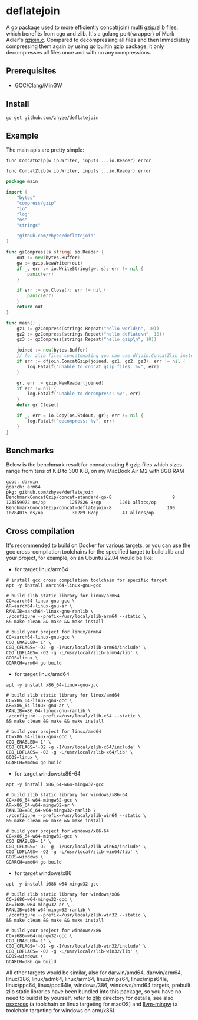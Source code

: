 # deflatejoin
A go package used to more efficiently concat(join) multi gzip/zlib files, 
which benefits from cgo and zlib.
It's a golang port(wrapper) of Mark Adler's [gzjoin.c](https://github.com/madler/zlib/blob/develop/examples/gzjoin.c).
Compared to decompressing all files
and then Immediately compressing them again
by using go builtin gzip package, it only decompresses all files once and with no any compressions.

## Prerequisites
- GCC/Clang/MinGW

## Install

```shell
go get github.com/zhyee/deflatejoin
```

## Example

The main apis are pretty simple:

`func ConcatGzip(w io.Writer, inputs ...io.Reader) error`

`func ConcatZlib(w io.Writer, inputs ...io.Reader) error`

```go
package main

import (
	"bytes"
	"compress/gzip"
	"io"
	"log"
	"os"
	"strings"

	"github.com/zhyee/deflatejoin"
)

func gzCompress(s string) io.Reader {
	out := new(bytes.Buffer)
	gw := gzip.NewWriter(out)
	if _, err := io.WriteString(gw, s); err != nil {
		panic(err)
	}

	if err := gw.Close(); err != nil {
		panic(err)
	}
	return out
}

func main() {
	gz1 := gzCompress(strings.Repeat("hello world\n", 10))
	gz2 := gzCompress(strings.Repeat("hello deflate\n", 10))
	gz3 := gzCompress(strings.Repeat("hello gzip\n", 10))

	joined := new(bytes.Buffer)
	// for zlib files concatenating you can use dfjoin.ConcatZlib instead.
	if err := dfjoin.ConcatGzip(joined, gz1, gz2, gz3); err != nil {
		log.Fatalf("unable to concat gzip files: %v", err)
	}

	gr, err := gzip.NewReader(joined)
	if err != nil {
		log.Fatalf("unable to decompress: %v", err)
	}
	defer gr.Close()

	if _, err = io.Copy(os.Stdout, gr); err != nil {
		log.Fatalf("decompress: %v", err)
	}
}
```

## Benchmarks

Below is the benchmark result for concatenating 6 gzip files which sizes range from tens of KiB to 300 KiB,
on my MacBook Air M2 with 8GB RAM

```shell
goos: darwin
goarch: arm64
pkg: github.com/zhyee/deflatejoin
BenchmarkConcatGzip/concat-standard-go-8                       9         123559972 ns/op         1257826 B/op       1261 allocs/op
BenchmarkConcatGzip/concat-deflatejoin-8                     100          10784015 ns/op           30289 B/op         41 allocs/op
```


## Cross compilation

It's recommended to build on Docker for various targets, or
you can use the gcc cross-compilation toolchains for the specified target to build 
zlib and your project, for example, on an Ubuntu 22.04 would be like:

- for target linux/arm64
```shell
# install gcc cross compilation toolchain for specific target
apt -y install aarch64-linux-gnu-gcc

# build zlib static library for linux/arm64
CC=aarch64-linux-gnu-gcc \
AR=aarch64-linux-gnu-ar \
RANLIB=aarch64-linux-gnu-ranlib \
./configure --prefix=/usr/local/zlib-arm64 --static \
&& make clean && make && make install

# build your project for linux/arm64
CC=aarch64-linux-gnu-gcc \
CGO_ENABLED='1' \
CGO_CFLAGS='-O2 -g -I/usr/local/zlib-arm64/include' \
CGO_LDFLAGS='-O2 -g -L/usr/local/zlib-arm64/lib' \
GOOS=linux \
GOARCH=arm64 go build
```

- for target linux/amd64
```shell
apt -y install x86_64-linux-gnu-gcc

# build zlib static library for linux/amd64
CC=x86_64-linux-gnu-gcc \
AR=x86_64-linux-gnu-ar \
RANLIB=x86_64-linux-gnu-ranlib \
./configure --prefix=/usr/local/zlib-x64 --static \
&& make clean && make && make install

# build your project for linux/amd64
CC=x86_64-linux-gnu-gcc \
CGO_ENABLED='1' \
CGO_CFLAGS='-O2 -g -I/usr/local/zlib-x64/include' \
CGO_LDFLAGS='-O2 -g -L/usr/local/zlib-x64/lib' \
GOOS=linux \
GOARCH=amd64 go build
```

- for target windows/x86-64
```shell
apt -y install x86_64-w64-mingw32-gcc

# build zlib static library for windows/x86-64
CC=x86_64-w64-mingw32-gcc \
AR=x86_64-w64-mingw32-ar \
RANLIB=x86_64-w64-mingw32-ranlib \
./configure --prefix=/usr/local/zlib-win64 --static \
&& make clean && make && make install

# build your project for windows/x86-64
CC=x86_64-w64-mingw32-gcc \
CGO_ENABLED='1' \
CGO_CFLAGS='-O2 -g -I/usr/local/zlib-win64/include' \
CGO_LDFLAGS='-O2 -g -L/usr/local/zlib-win64/lib' \
GOOS=windows \
GOARCH=amd64 go build
```

- for target windows/x86
```shell
apt -y install i686-w64-mingw32-gcc

# build zlib static library for windows/x86
CC=i686-w64-mingw32-gcc \
AR=i686-w64-mingw32-ar \
RANLIB=i686-w64-mingw32-ranlib \
./configure --prefix=/usr/local/zlib-win32 --static \
&& make clean && make && make install

# build your project for windows/x86
CC=i686-w64-mingw32-gcc \
CGO_ENABLED='1' \
CGO_CFLAGS='-O2 -g -I/usr/local/zlib-win32/include' \
CGO_LDFLAGS='-O2 -g -L/usr/local/zlib-win32/lib' \
GOOS=windows \
GOARCH=386 go build
```
All other targets would be similar, also for darwin/amd64, darwin/arm64, 
linux/386, linux/adm64, linux/arm64, linux/mips64, linux/mips64le, 
linux/ppc64, linux/ppc64le, windows/386, windows/amd64 targets, 
prebuilt zlib static libraries have been bundled into this package, 
so you have no need to build it by yourself, refer to [zlib](./zlib) 
directory for details, see also [osxcross](https://github.com/tpoechtrager/osxcross)
(a toolchain on linux targeting for macOS) and [llvm-mingw](https://github.com/mstorsjo/llvm-mingw)
(a toolchain targeting for windows on arm/x86).
